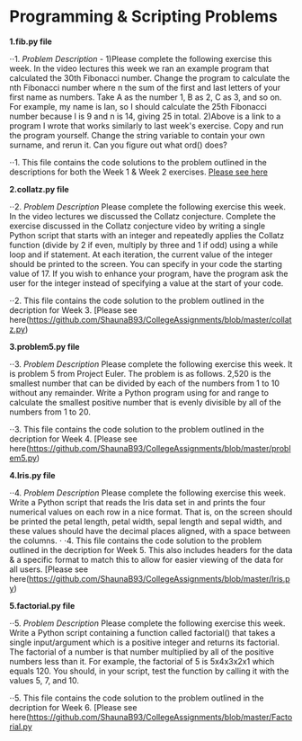 # Programming & Scripting Problems 

**1.fib.py file**

⋅⋅1. *Problem Description* - 1)Please complete the following exercise this week. In the video lectures this week we ran an example program that calculated the 30th Fibonacci number. Change the program to calculate the nth Fibonacci number where n the sum of the first and last letters of your first name as numbers. Take A as the number 1, B as 2, C as 3, and so on. For example, my name is Ian, so I should calculate the 25th Fibonacci number because I is 9 and n is 14, giving 25 in total. 2)Above is a link to a program I wrote that works similarly to last week's exercise. Copy and run the program yourself. Change the string variable to contain your own surname, and rerun it. Can you figure out what ord() does?

⋅⋅1. This file contains the code solutions to the problem outlined in the descriptions for both the Week 1 & Week 2 exercises. [Please see here](https://github.com/ShaunaB93/CollegeAssignments/blob/master/fib.py)

**2.collatz.py file**

⋅⋅2. *Problem Description* Please complete the following exercise this week. In the video lectures we discussed the Collatz conjecture. Complete the exercise discussed in the Collatz conjecture video by writing a single Python script that starts with an integer and repeatedly applies the Collatz function (divide by 2 if even, multiply by three and 1 if odd) using a while loop and if statement. At each iteration, the current value of the integer should be printed to the screen. You can specify in your code the starting value of 17. If you wish to enhance your program, have the program ask the user for the integer instead of specifying a value at the start of your code.

⋅⋅2. This file contains the code solution to the problem outlined in the decription for Week 3. [Please see here(https://github.com/ShaunaB93/CollegeAssignments/blob/master/collatz.py)

**3.problem5.py file**

⋅⋅3. *Problem Description* Please complete the following exercise this week. It is problem 5 from Project Euler. The problem is as follows. 2,520 is the smallest number that can be divided by each of the numbers from 1 to 10 without any remainder. Write a Python program using for and range to calculate the smallest positive number that is evenly divisible by all of the numbers from 1 to 20.

⋅⋅3. This file contains the code solution to the problem outlined in the decription for Week 4. [Please see here(https://github.com/ShaunaB93/CollegeAssignments/blob/master/problem5.py)

**4.Iris.py file**

⋅⋅4. *Problem Description* Please complete the following exercise this week. Write a Python script that reads the Iris data set in and prints the four numerical values on each row in a nice format. That is, on the screen should be printed the petal length, petal width, sepal length and sepal width, and these values should have the decimal places aligned, with a space between the columns.
⋅
⋅4. This file contains the code solution to the problem outlined in the decription for Week 5. This also includes headers for the data & a specific format to match this to allow for easier viewing of the data for all users. [Please see here(https://github.com/ShaunaB93/CollegeAssignments/blob/master/Iris.py)

**5.factorial.py file**

⋅⋅5. *Problem Description* Please complete the following exercise this week. Write a Python script containing a function called factorial() that takes a single input/argument which is a positive integer and returns its factorial. The factorial of a number is that number multiplied by all of the positive numbers less than it. For example, the factorial of 5 is 5x4x3x2x1 which equals 120. You should, in your script, test the function by calling it with the values 5, 7, and 10.

⋅⋅5. This file contains the code solution to the problem outlined in the decription for Week 6. [Please see here(https://github.com/ShaunaB93/CollegeAssignments/blob/master/Factorial.py
